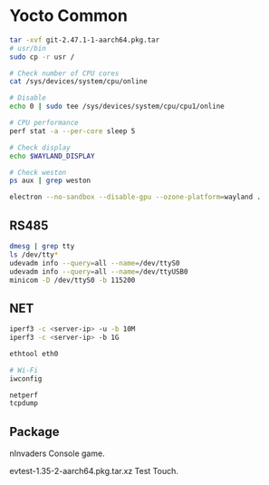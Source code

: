 # Yocto Common

```bash
tar -xvf git-2.47.1-1-aarch64.pkg.tar
# usr/bin
sudo cp -r usr /

# Check number of CPU cores
cat /sys/devices/system/cpu/online

# Disable
echo 0 | sudo tee /sys/devices/system/cpu/cpu1/online

# CPU performance
perf stat -a --per-core sleep 5

# Check display
echo $WAYLAND_DISPLAY

# Check weston
ps aux | grep weston

electron --no-sandbox --disable-gpu --ozone-platform=wayland .
```

## RS485

```bash
dmesg | grep tty
ls /dev/tty*
udevadm info --query=all --name=/dev/ttyS0
udevadm info --query=all --name=/dev/ttyUSB0
minicom -D /dev/ttyS0 -b 115200
```

## NET

```bash
iperf3 -c <server-ip> -u -b 10M
iperf3 -c <server-ip> -b 1G

ethtool eth0

# Wi-Fi
iwconfig

netperf
tcpdump
```

## Package

nInvaders
Console game.

evtest-1.35-2-aarch64.pkg.tar.xz
Test Touch.

